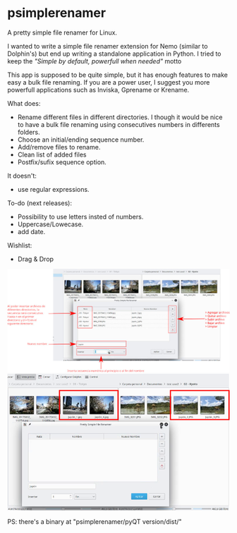 # psimplerenamer
A pretty simple file renamer for Linux.

I wanted to write a simple file renamer extension for Nemo (similar to Dolphin's) but end up writing a standalone application in Python.
I tried to keep the <i>"Simple by default, powerfull when needed"</i> motto

This app is supposed to be quite simple, but it has enough features to make easy a bulk file renaming.
If you are a power user, I suggest you more powerfull applications such as Inviska, Gprename or Krename.

What does:
- Rename different files in different directories. I though it would be nice to have a bulk file renaming using consecutives numbers in differents folders.
- Choose an initial/ending sequence number.
- Add/remove files to rename.
- Clean list of added files
- Postfix/sufix sequence option.

It doesn't:
- use regular expressions. 

To-do (next releases):
- Possibility to use letters insted of numbers.
- Uppercase/Lowecase.
- add date.

Wishlist:
- Drag & Drop

<img src="explanation.png">
<img src="result.png">

PS: there's a binary at "psimplerenamer/pyQT version/dist/"

